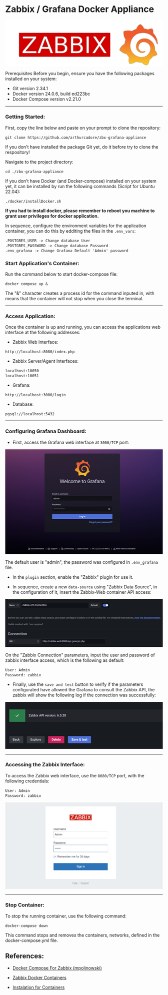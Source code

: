 # Zabbix / Grafana Docker Appliance

<p align="center">
  <img src="pictures/main.png" align="center">
</p>

Prerequisites
Before you begin, ensure you have the following packages installed on your system:

- Git version 2.34.1
- Docker version 24.0.6, build ed223bc
- Docker Compose version v2.21.0

---
### Getting Started:

First, copy the line below and paste on your prompt to clone the repository:

```
git clone https://github.com/arthurcadore/zbx-grafana-appliance
```
If you don't have installed the package Git yet, do it before try to clone the respository!

Navigate to the project directory:

```
cd ./zbx-grafana-appliance
```

If you don't have Docker (and Docker-compose) installed on your system yet, it can be installed by run the following commands (Script for Ubuntu 22.04): 

```
./docker/installDocker.sh
```

**If you had to install docker, please remember to reboot you machine to grant user privileges for docker application.** 

In sequence, configure the environment variables for the application container, you can do this by edditing the files in the `.env_vars`: 

```
.POSTGRES_USER -> Change database User
.POSTGRES_PASSWORD -> Change database Password
.env_grafana -> Change Grafana Default 'Admin' password
```

### Start Application's Container: 
Run the command below to start docker-compose file: 

```
docker compose up & 
```

The "&" character creates a process id for the command inputed in, with means that the container will not stop when you close the terminal. 

---

### Access Application:

Once the container is up and running, you can access the applications web interface at the following addresses: 

- Zabbix Web Interface: 

```
http://localhost:8080/index.php
```

- Zabbix Server/Agent Interfaces: 

```
localhost:10050
localhost:10051
```

- Grafana: 

```
http://localhost:3000/login
```

- Database: 

```
pgsql://localhost:5432
```

--- 

### Configuring Grafana Dashboard: 

- First, access the Grafana web interface at `3000/TCP` port:

![accessGrafana](./pictures/GrafanaAccess.png)

The default user is "admin", the password was configured in `.env_grafana` file. 

- In the `plugin` section, enable the "Zabbix" plugin for use it. 

- In sequence, create a new `data-source` using "Zabbix Data Source", in the configuration of it, insert the Zabbix-Web container API access: 

![grafanaAPI](./pictures/GrafanaAPI.png)

On the "Zabbix Connection" parameters, input the user and password of zabbix interface access, which is the following as default: 

```
User: Admin
Password: zabbix
```

- Finally, use the `save and test` button to verify if the parameters configurated have allowed the Grafana to consult the Zabbix API, the zabbix will show the following log if the connection was successfully: 

![grafanaSuccess](./pictures/GrafanaSuccess.png)

--- 

### Accessing the Zabbix Interface: 

To access the Zabbix web interface, use the `8080/TCP` port, with the following credentials: 

```
User: Admin
Password: zabbix
```

![zabbixSuccess](./pictures/zabbix.png)

--- 
### Stop Container: 
To stop the running container, use the following command:

```
docker-compose down
```

This command stops and removes the containers, networks, defined in the docker-compose.yml file.



## References: 

- [Docker Compose For Zabbix (mpolinowski)](https://github.com/mpolinowski/zabbix-server-compose)

- [Zabbix Docker Containers](https://hub.docker.com/u/zabbix)

- [Instalation for Containers](https://www.zabbix.com/documentation/current/en/manual/installation/containers)


